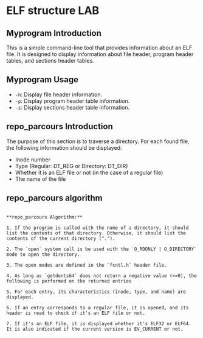 # ELF structure LAB

##  Myprogram Introduction

This is a simple command-line tool that provides information about an ELF file. It is designed to display  information about file header, program header tables, and sections header tables.

## Myprogram Usage

- `-h`: Display file header information.
- `-p`: Display program header table information.
- `-s`: Display sections header table information.

## repo_parcours Introduction
The purpose of this section is to traverse a directory. For each found file, the following information should be displayed:

- Inode number
- Type (Regular: DT_REG or Directory: DT_DIR)
- Whether it is an ELF file or not (in the case of a regular file)
- The name of the file

## repo_parcours algorithm

```

**repo_parcours Algorithm:**

1. If the program is called with the name of a directory, it should list the contents of that directory. Otherwise, it should list the contents of the current directory (".").
   
2. The `open` system call is be used with the `O_RDONLY | O_DIRECTORY` mode to open the directory.

3. The open modes are defined in the `fcntl.h` header file.

4. As long as `getdents64` does not return a negative value (<=0), the following is performed on the returned entries

5. For each entry, its characteristics (inode, type, and name) are  displayed.

6. If an entry corresponds to a regular file, it is opened, and its header is read to check if it's an ELF file or not.

7. If it's an ELF file, it is displayed whether it's ELF32 or ELF64. It is also indicated if the current version is EV_CURRENT or not.
